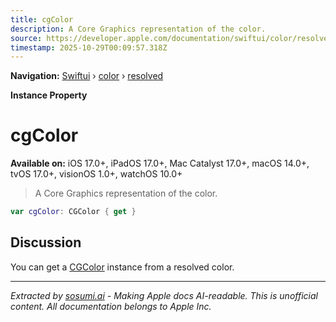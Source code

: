 ```yaml
---
title: cgColor
description: A Core Graphics representation of the color.
source: https://developer.apple.com/documentation/swiftui/color/resolved/cgcolor
timestamp: 2025-10-29T00:09:57.318Z
---
```


**Navigation:** [Swiftui](/documentation/swiftui) › [color](/documentation/swiftui/color) › [resolved](/documentation/swiftui/color/resolved)

**Instance Property**

# cgColor

**Available on:** iOS 17.0+, iPadOS 17.0+, Mac Catalyst 17.0+, macOS 14.0+, tvOS 17.0+, visionOS 1.0+, watchOS 10.0+

> A Core Graphics representation of the color.

```swift
var cgColor: CGColor { get }
```

## Discussion

You can get a [CGColor](/documentation/CoreGraphics/CGColor) instance from a resolved color.

---

*Extracted by [sosumi.ai](https://sosumi.ai) - Making Apple docs AI-readable.*
*This is unofficial content. All documentation belongs to Apple Inc.*
